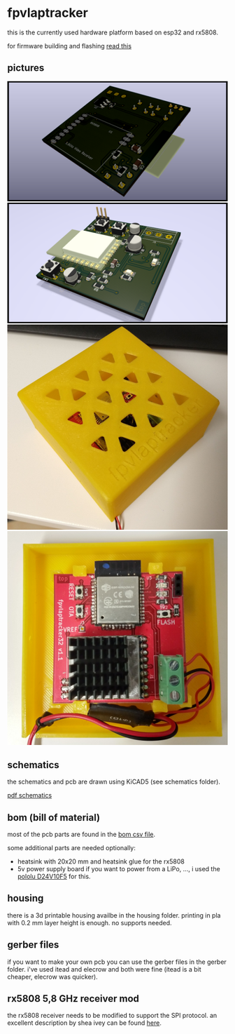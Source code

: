 # fpvlaptracker

this is the currently used hardware platform based on esp32 and rx5808.

for firmware building and flashing [read this](../docs/firmware.md)

## pictures

![3d printed case](https://raw.githubusercontent.com/warhog/fpvlaptracker/master/hardware-single-node/bottom.png)
![3d printed case opened](https://raw.githubusercontent.com/warhog/fpvlaptracker/master/hardware-single-node/top.png)
![3d printed case](https://raw.githubusercontent.com/warhog/fpvlaptracker/master/hardware-single-node/fpvlaptrackerunit.jpg)
![3d printed case opened](https://raw.githubusercontent.com/warhog/fpvlaptracker/master/hardware-single-node/fpvlaptrackerunit_open.jpg)

## schematics
the schematics and pcb are drawn using KiCAD5 (see schematics folder).

[pdf schematics](https://raw.githubusercontent.com/warhog/fpvlaptracker-hardware/master/fpvlaptracker32/schematics/schematic.pdf)

## bom (bill of material)

most of the pcb parts are found in the [bom csv file](https://github.com/warhog/fpvlaptracker-hardware/blob/master/fpvlaptracker32/fpvlaptracker32-bom.csv).

some additional parts are needed optionally:
* heatsink with 20x20 mm and heatsink glue for the rx5808
* 5v power supply board if you want to power from a LiPo, ..., i used the [pololu D24V10F5](https://www.pololu.com/product/2831) for this.

## housing

there is a 3d printable housing availbe in the housing folder. printing in pla with 0.2 mm layer height is enough. no supports needed.

## gerber files

if you want to make your own pcb you can use the gerber files in the gerber folder. i've used itead and elecrow and both were fine (itead is a bit cheaper, elecrow was quicker).

## rx5808 5,8 GHz receiver mod
the rx5808 receiver needs to be modified to support the SPI protocol.
an excellent description by shea ivey can be found [here](https://github.com/sheaivey/rx5808-pro-diversity/blob/master/docs/rx5808-spi-mod.md).

